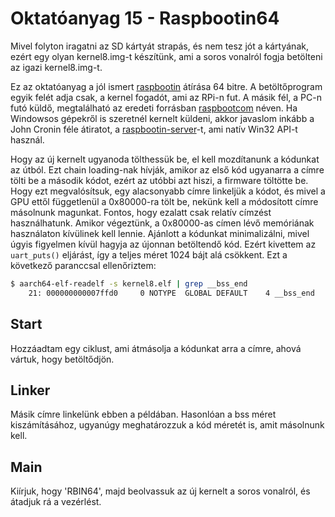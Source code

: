 Oktatóanyag 15 - Raspbootin64
=============================

Mivel folyton iragatni az SD kártyát strapás, és nem tesz jót a kártyának, ezért egy olyan kernel8.img-t készítünk,
ami a soros vonalról fogja betölteni az igazi kernel8.img-t.

Ez az oktatóanyag a jól ismert [raspbootin](https://github.com/mrvn/raspbootin) átírása 64 bitre.
A betöltőprogram egyik felét adja csak, a kernel fogadót, ami az RPi-n fut. A másik fél, a PC-n futó küldő,
megtalálható az eredeti forrásban [raspbootcom](https://github.com/mrvn/raspbootin/blob/master/raspbootcom/raspbootcom.cc) néven.
Ha Windowsos gépekről is szeretnél kernelt küldeni, akkor javaslom inkább a John Cronin féle átiratot, a
[raspbootin-server](https://github.com/jncronin/rpi-boot/blob/master/raspbootin-server.c)-t, ami natív Win32 API-t használ.

Hogy az új kernelt ugyanoda tölthessük be, el kell mozdítanunk a kódunkat az útból. Ezt chain loading-nak hívják, amikor
az első kód ugyanarra a címre tölti be a második kódot, ezért az utóbbi azt hiszi, a firmware töltötte be.
Hogy ezt megvalósítsuk, egy alacsonyabb címre linkeljük a kódot, és mivel a GPU ettől függetlenül a 0x80000-ra tölt be,
nekünk kell a módosított címre másolnunk magunkat. Fontos, hogy ezalatt csak relatív címzést használhatunk. Amikor
végeztünk, a 0x80000-as címen lévő memóriának használaton kívülinek kell lennie. Ajánlott a kódunkat minimalizálni, mivel
úgyis figyelmen kívül hagyja az újonnan betöltendő kód. Ezért kivettem az `uart_puts()` eljárást, így a teljes méret
1024 bájt alá csökkent. Ezt a következő paranccsal ellenőriztem:

```sh
$ aarch64-elf-readelf -s kernel8.elf | grep __bss_end
    21: 000000000007ffd0     0 NOTYPE  GLOBAL DEFAULT    4 __bss_end
```

Start
-----

Hozzáadtam egy ciklust, ami átmásolja a kódunkat arra a címre, ahová vártuk, hogy betöltődjön.

Linker
------

Másik címre linkelünk ebben a példában. Hasonlóan a bss méret kiszámításához, ugyanúgy meghatározzuk a kód
méretét is, amit másolnunk kell.

Main
----

Kiírjuk, hogy 'RBIN64', majd beolvassuk az új kernelt a soros vonalról, és átadjuk rá a vezérlést.
